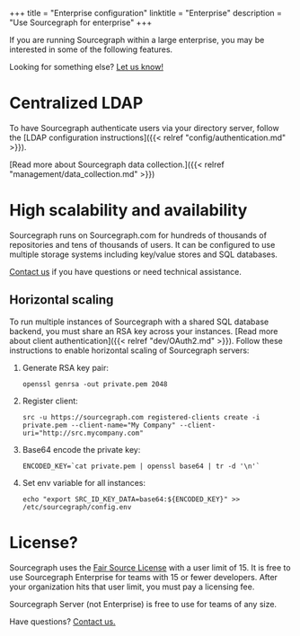 +++
title = "Enterprise configuration"
linktitle = "Enterprise"
description = "Use Sourcegraph for enterprise"
+++

If you are running Sourcegraph within a large enterprise, you may
be interested in some of the following features.

Looking for something else? [Let us know!](mailto:support@sourcegraph.com)

# Centralized LDAP

To have Sourcegraph authenticate users via your directory server,
follow the [LDAP configuration instructions]({{< relref "config/authentication.md" >}}).

[Read more about Sourcegraph data collection.]({{< relref "management/data_collection.md" >}})

# High scalability and availability

Sourcegraph runs on Sourcegraph.com for hundreds of thousands of repositories and
tens of thousands of users. It can be configured to use multiple storage systems including
key/value stores and SQL databases.

[Contact us](mailto:support@sourcegraph.com) if you have questions or need technical assistance.

## Horizontal scaling

To run multiple instances of Sourcegraph with a shared SQL database backend, you must share
an RSA key across your instances. [Read more about client authentication]({{< relref "dev/OAuth2.md" >}}).
Follow these instructions to enable horizontal scaling of Sourcegraph servers:

1. Generate RSA key pair:

	```
	openssl genrsa -out private.pem 2048
	```

2. Register client:

	```
	src -u https://sourcegraph.com registered-clients create -i private.pem --client-name="My Company" --client-uri="http://src.mycompany.com"
	```

3. Base64 encode the private key:

	```
	ENCODED_KEY=`cat private.pem | openssl base64 | tr -d '\n'`
	```

4. Set env variable for all instances:

	```
	echo "export SRC_ID_KEY_DATA=base64:${ENCODED_KEY}" >> /etc/sourcegraph/config.env
	```

# License?

Sourcegraph uses the [Fair Source License](https://fair.io) with a
user limit of 15. It is free to use Sourcegraph Enterprise for teams
with 15 or fewer developers. After your organization hits that user
limit, you must pay a licensing fee.

Sourcegraph Server (not Enterprise) is free to use for teams of any size.

Have questions? [Contact us.](mailto:support@sourcegraph.com)
